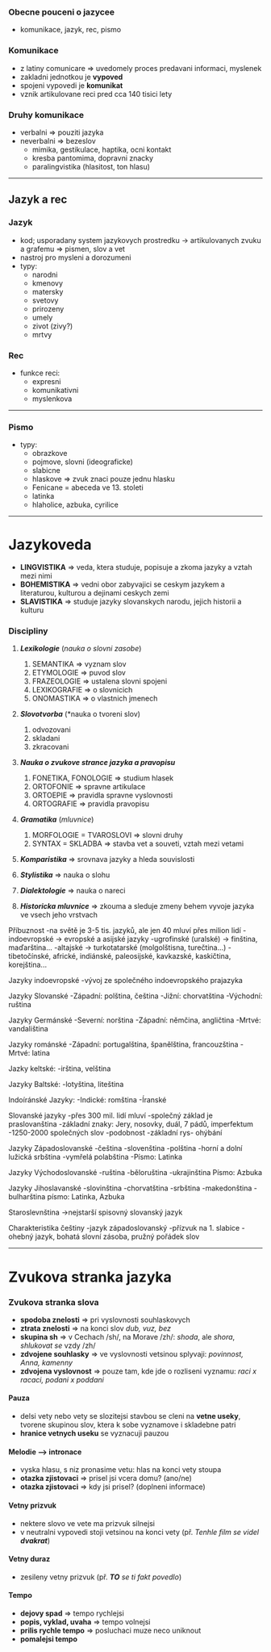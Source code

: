 ### Obecne pouceni o jazycee
- komunikace, jazyk, rec, pismo
### Komunikace
- z latiny comunicare => uvedomely proces predavani informaci, myslenek
- zakladni jednotkou je **vypoved**
- spojeni vypovedi je **komunikat**
- vznik artikulovane reci pred cca 140 tisici lety
### Druhy komunikace
- verbalni => pouziti jazyka
- neverbalni => bezeslov
	- mimika, gestikulace, haptika, ocni kontakt
	- kresba pantomima, dopravni znacky
	- paralingvistika (hlasitost, ton hlasu)

- - -

## Jazyk a rec
### Jazyk
- kod; usporadany system jazykovych prostredku -> artikulovanych zvuku a grafemu => pismen, slov a vet
- nastroj pro mysleni a dorozumeni
- typy:
	- narodni
	- kmenovy
	- matersky
	- svetovy
	- prirozeny
	- umely
	- zivot (zivy?)
	- mrtvy
### Rec
- funkce reci:
	- expresni
	- komunikativni
	- myslenkova

- - -

### Pismo
- typy:
	- obrazkove
	- pojmove, slovni (ideograficke)
	- slabicne
	- hlaskove => zvuk znaci pouze jednu hlasku
	- Fenicane = abeceda ve 13. stoleti
	- latinka
	- hlaholice, azbuka, cyrilice

- - -

# Jazykoveda
- **LINGVISTIKA** => veda, ktera studuje, popisuje a zkoma jazyky a vztah mezi nimi
- **BOHEMISTIKA** => vedni obor zabyvajici se ceskym jazykem a literaturou, kulturou a dejinami ceskych zemi
- **SLAVISTIKA** => studuje jazyky slovanskych narodu, jejich historii a kulturu
### Discipliny
1) ***Lexikologie*** (*nauka o slovni zasobe*)
	1) SEMANTIKA => vyznam slov
	2) ETYMOLOGIE => puvod slov
	3) FRAZEOLOGIE => ustalena slovni spojeni
	4) LEXIKOGRAFIE => o slovnicich
	5) ONOMASTIKA => o vlastnich jmenech

1) ***Slovotvorba*** (*nauka o tvoreni slov)
	1) odvozovani
	2) skladani
	3) zkracovani

2) ***Nauka o zvukove strance jazyka a pravopisu***
	1) FONETIKA, FONOLOGIE => studium hlasek
	2) ORTOFONIE => spravne artikulace
	3) ORTOEPIE => pravidla spravne vyslovnosti
	4) ORTOGRAFIE => pravidla pravopisu

3) ***Gramatika*** (*mluvnice*)
	1) MORFOLOGIE = TVAROSLOVI => slovni druhy
	2) SYNTAX = SKLADBA => stavba vet a souveti, vztah mezi vetami

4) ***Komparistika*** => srovnava jazyky a hleda souvislosti
5) ***Stylistika*** => nauka o slohu
6) ***Dialektologie*** => nauka o nareci
7) ***Historicka mluvnice*** => zkouma a sleduje zmeny behem vyvoje jazyka ve vsech jeho vrstvach


Příbuznost 
    -na světě je 3-5 tis. jazyků, ale jen 40 mluví přes milion lidí 
    -indoevropské -> evropské a asijské jazyky 
    -ugrofinské (uralské) -> finština, maďarština...
    -altajské -> turkotatarské (molgolštisna, turečtina...)
    -tibetočínské, africké, indiánské, paleosijské, kavkazské, kaskičtina, korejština... 

Jazyky indoevropské 
    -vývoj ze společného indoevropského prajazyka 

Jazyky Slovanské 
    -Západní: polština, čeština 
    -Jižní: chorvatština 
    -Východní: ruština 

Jazyky Germánské 
    -Severní: norština 
    -Západní: němčina, angličtina 
    -Mrtvé: vandaliština 

Jazyky románské 
    -Západní: portugalština, španělština, francouzština 
    -Mrtvé: latina 

Jazky keltské: 
    -irština, velština 

Jazyky Baltské:
    -lotyština, liteština 

Indoíránské Jazyky: 
    -Indické: romština 
    -Íranské 

 

Slovanské jazyky 
    -přes 300 mil. lidí mluví 
    -společný základ je praslovanština 
    -základní znaky: Jery, nosovky, duál, 7 pádů, imperfektum 
    -1250-2000 společných slov 
    -podobnost 
    -základní rys- ohýbání 

 
Jazyky Západoslovanské 
    -čeština 
    -slovenština 
    -polština 
    -horní a dolní lužická srbština 
    -vymřelá polabština 
    -Písmo: Latinka 

Jazyky Východoslovanské 
    -ruština 
    -běloruština 
    -ukrajinština 
    Písmo: Azbuka 

Jazyky Jihoslavanské 
    -slovinština 
    -chorvatština
    -srbština
    -makedonština 
    -bulharština 
    písmo: Latinka, Azbuka

Staroslevnština 
        ->nejstarší spisovný slovanský jazyk

Charakteristika češtiny 
    -jazyk západoslovanský 
    -přízvuk na 1. slabice 
    -ohebný jazyk, bohatá slovní zásoba, pružný pořádek slov

- - -

# Zvukova stranka jazyka
### Zvukova stranka slova
- **spodoba znelosti** => pri vyslovnosti souhlaskovych
- **ztrata znelosti** => na konci slov *dub, vuz, bez*
- **skupina sh** => v Cechach /sh/, na Morave /zh/: *shoda*, ale *shora*, *shlukovat se* vzdy /zh/
- **zdvojene souhlasky** => ve vyslovnosti vetsinou splyvaji: *povinnost, Anna, kamenny*
- **zdvojena vyslovnost** => pouze tam, kde jde o rozliseni vyznamu: *raci x racaci, podani x poddani*
#### Pauza
- delsi vety nebo vety se slozitejsi stavbou se cleni na **vetne useky**, tvorene skupinou slov, ktera k sobe vyznamove i skladebne patri
- **hranice vetnych useku** se vyznacuji pauzou
#### Melodie --> intronace
- vyska hlasu, s niz pronasime vetu: hlas na konci vety stoupa
- **otazka zjistovaci** => prisel jsi vcera domu? (ano/ne)
- **otazka zjistovaci** => kdy jsi prisel? (doplneni informace)
#### Vetny prizvuk
- nektere slovo ve vete ma prizvuk silnejsi
- v neutralni vypovedi stoji vetsinou na konci vety
(př. *Tenhle film se videl **dvakrat***)
#### Vetny duraz
- zesileny vetny prizvuk
(př. ***TO** se ti fakt povedlo*)
#### Tempo
- **dejovy spad** => tempo rychlejsi
- **popis, vyklad, uvaha** => tempo volnejsi
- **prilis rychle tempo** => posluchaci muze neco uniknout
- **pomalejsi tempo**

